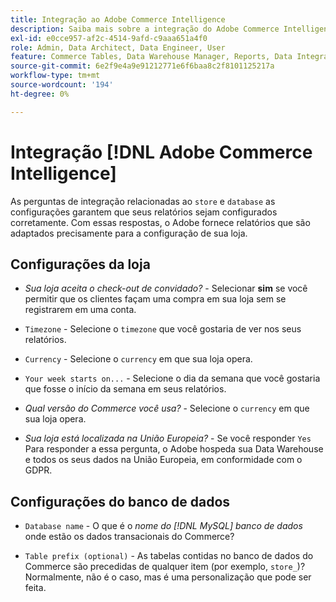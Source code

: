 ```yaml
---
title: Integração ao Adobe Commerce Intelligence
description: Saiba mais sobre a integração do Adobe Commerce Intelligence.
exl-id: e0cce957-af2c-4514-9afd-c9aaa651a4f0
role: Admin, Data Architect, Data Engineer, User
feature: Commerce Tables, Data Warehouse Manager, Reports, Data Integration
source-git-commit: 6e2f9e4a9e91212771e6f6baa8c2f8101125217a
workflow-type: tm+mt
source-wordcount: '194'
ht-degree: 0%

---
```


# Integração [!DNL Adobe Commerce Intelligence]

As perguntas de integração relacionadas ao `store` e `database` as configurações garantem que seus relatórios sejam configurados corretamente. Com essas respostas, o Adobe fornece relatórios que são adaptados precisamente para a configuração de sua loja.

## Configurações da loja

- *Sua loja aceita o check-out de convidado?* - Selecionar **sim** se você permitir que os clientes façam uma compra em sua loja sem se registrarem em uma conta.

- `Timezone` - Selecione o `timezone` que você gostaria de ver nos seus relatórios.

- `Currency` - Selecione o `currency` em que sua loja opera.

- `Your week starts on...` - Selecione o dia da semana que você gostaria que fosse o início da semana em seus relatórios.

- *Qual versão do Commerce você usa?* - Selecione o `currency` em que sua loja opera.

- *Sua loja está localizada na União Europeia?* - Se você responder `Yes` Para responder a essa pergunta, o Adobe hospeda sua Data Warehouse e todos os seus dados na União Europeia, em conformidade com o GDPR.

## Configurações do banco de dados

- `Database name` - O que é o *nome do [!DNL MySQL] banco de dados* onde estão os dados transacionais do Commerce?

- `Table prefix (optional)` - As tabelas contidas no banco de dados do Commerce são precedidas de qualquer item (por exemplo, `store_`)? Normalmente, não é o caso, mas é uma personalização que pode ser feita.
